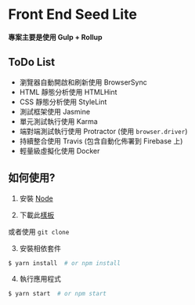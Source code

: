 # Front End Seed Lite

**專案主要是使用 Gulp + Rollup**

## ToDo List
* 瀏覽器自動開啟和刷新使用 BrowserSync
* HTML 靜態分析使用 HTMLHint
* CSS 靜態分析使用 StyleLint
* 測試框架使用 Jasmine
* 單元測試執行使用 Karma
* 端對端測試執行使用 Protractor (使用 `browser.driver`)
* 持續整合使用 Travis (包含自動化佈署到 Firebase 上)
* 輕量級虛擬化使用 Docker

## 如何使用?

1) 安裝 [Node](https://nodejs.org/en/)

2) 下載此[樣板](https://github.com/Shyam-Chen/Front-End-Seed/archive/master.zip)

或者使用 `git clone`

3) 安裝相依套件
```bash
$ yarn install  # or npm install
```

4) 執行應用程式
```bash
$ yarn start  # or npm start
```
